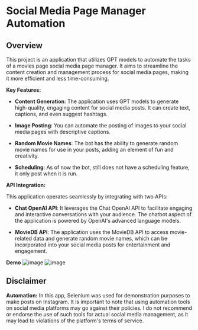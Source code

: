 # Social Media Page Manager Automation

## Overview

This project is an application that utilizes GPT models to automate the tasks of a movies page social media page manager. It aims to streamline the content creation and management process for social media pages, making it more efficient and less time-consuming.

**Key Features:**

- **Content Generation**: The application uses GPT models to generate high-quality, engaging content for social media posts. It can create text, captions, and even suggest hashtags.

- **Image Posting**: You can automate the posting of images to your social media pages with descriptive captions.

- **Random Movie Names**: The bot has the ability to generate random movie names for use in your posts, adding an element of fun and creativity.

- **Scheduling**: As of now the bot, still does not have a scheduling feature, it only post when it is run.
  





**API Integration:**

This application operates seamlessly by integrating with two APIs:

- **Chat OpenAI API**: It leverages the Chat OpenAI API to facilitate engaging and interactive conversations with your audience. The chatbot aspect of the application is powered by OpenAI's advanced language models.

- **MovieDB API**: The application uses the MovieDB API to access movie-related data and generate random movie names, which can be incorporated into your social media posts for entertainment and engagement.

**Demo**
![image](https://github.com/nikolliervin/MoviePageManager/assets/45341025/033f5b1a-9b28-46f4-b26c-1c0158715f3e)
![image](https://github.com/nikolliervin/MoviePageManager/assets/45341025/f129d6d5-ece8-4397-b25f-12b692114f0c)


## Disclaimer 

**Automation:** In this app, Selenium was used for demonstration purposes to make posts on Instagram. It is important to note that using automation tools on social media platforms may go against their policies. I do not recommend or endorse the use of such tools for actual social media management, as it may lead to violations of the platform's terms of service.

